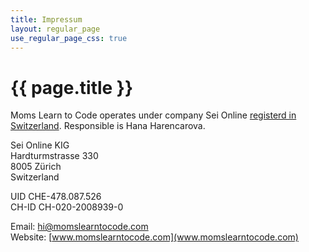 ```yaml
---
title: Impressum
layout: regular_page
use_regular_page_css: true
---
```


# {{ page.title }}

Moms Learn to Code operates under company Sei Online [registerd in Switzerland](https://www.zefix.ch/en/search/entity/list/firm/1496367). Responsible is Hana Harencarova.

Sei Online KIG<br>Hardturmstrasse 330<br>8005 Zürich<br>Switzerland

UID CHE-478.087.526<br>
CH-ID CH-020-2008939-0

Email: [hi@momslearntocode.com](mailto:'hi@momslearntocode.com')<br>
Website: [www.momslearntocode.com](www.momslearntocode.com)<br>
